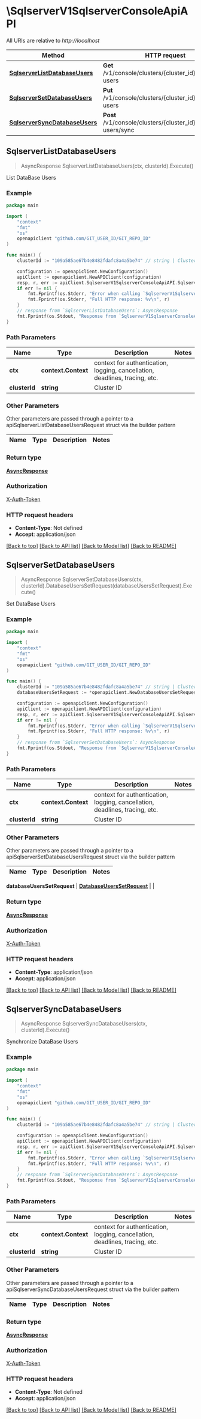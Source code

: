 # \SqlserverV1SqlserverConsoleApiAPI

All URIs are relative to *http://localhost*

Method | HTTP request | Description
------------- | ------------- | -------------
[**SqlserverListDatabaseUsers**](SqlserverV1SqlserverConsoleApiAPI.md#SqlserverListDatabaseUsers) | **Get** /v1/console/clusters/{cluster_id}/database-users | List DataBase Users
[**SqlserverSetDatabaseUsers**](SqlserverV1SqlserverConsoleApiAPI.md#SqlserverSetDatabaseUsers) | **Put** /v1/console/clusters/{cluster_id}/database-users | Set DataBase Users
[**SqlserverSyncDatabaseUsers**](SqlserverV1SqlserverConsoleApiAPI.md#SqlserverSyncDatabaseUsers) | **Post** /v1/console/clusters/{cluster_id}/database-users/sync | Synchronize DataBase Users



## SqlserverListDatabaseUsers

> AsyncResponse SqlserverListDatabaseUsers(ctx, clusterId).Execute()

List DataBase Users



### Example

```go
package main

import (
	"context"
	"fmt"
	"os"
	openapiclient "github.com/GIT_USER_ID/GIT_REPO_ID"
)

func main() {
	clusterId := "109a585ae67b4e8482fdafc8a4a5be74" // string | Cluster ID

	configuration := openapiclient.NewConfiguration()
	apiClient := openapiclient.NewAPIClient(configuration)
	resp, r, err := apiClient.SqlserverV1SqlserverConsoleApiAPI.SqlserverListDatabaseUsers(context.Background(), clusterId).Execute()
	if err != nil {
		fmt.Fprintf(os.Stderr, "Error when calling `SqlserverV1SqlserverConsoleApiAPI.SqlserverListDatabaseUsers``: %v\n", err)
		fmt.Fprintf(os.Stderr, "Full HTTP response: %v\n", r)
	}
	// response from `SqlserverListDatabaseUsers`: AsyncResponse
	fmt.Fprintf(os.Stdout, "Response from `SqlserverV1SqlserverConsoleApiAPI.SqlserverListDatabaseUsers`: %v\n", resp)
}
```

### Path Parameters


Name | Type | Description  | Notes
------------- | ------------- | ------------- | -------------
**ctx** | **context.Context** | context for authentication, logging, cancellation, deadlines, tracing, etc.
**clusterId** | **string** | Cluster ID | 

### Other Parameters

Other parameters are passed through a pointer to a apiSqlserverListDatabaseUsersRequest struct via the builder pattern


Name | Type | Description  | Notes
------------- | ------------- | ------------- | -------------


### Return type

[**AsyncResponse**](AsyncResponse.md)

### Authorization

[X-Auth-Token](../README.md#X-Auth-Token)

### HTTP request headers

- **Content-Type**: Not defined
- **Accept**: application/json

[[Back to top]](#) [[Back to API list]](../README.md#documentation-for-api-endpoints)
[[Back to Model list]](../README.md#documentation-for-models)
[[Back to README]](../README.md)


## SqlserverSetDatabaseUsers

> AsyncResponse SqlserverSetDatabaseUsers(ctx, clusterId).DatabaseUsersSetRequest(databaseUsersSetRequest).Execute()

Set DataBase Users



### Example

```go
package main

import (
	"context"
	"fmt"
	"os"
	openapiclient "github.com/GIT_USER_ID/GIT_REPO_ID"
)

func main() {
	clusterId := "109a585ae67b4e8482fdafc8a4a5be74" // string | Cluster ID
	databaseUsersSetRequest := *openapiclient.NewDatabaseUsersSetRequest([]openapiclient.DatabaseUserRequest{*openapiclient.NewDatabaseUserRequest("Name_example")}) // DatabaseUsersSetRequest | 

	configuration := openapiclient.NewConfiguration()
	apiClient := openapiclient.NewAPIClient(configuration)
	resp, r, err := apiClient.SqlserverV1SqlserverConsoleApiAPI.SqlserverSetDatabaseUsers(context.Background(), clusterId).DatabaseUsersSetRequest(databaseUsersSetRequest).Execute()
	if err != nil {
		fmt.Fprintf(os.Stderr, "Error when calling `SqlserverV1SqlserverConsoleApiAPI.SqlserverSetDatabaseUsers``: %v\n", err)
		fmt.Fprintf(os.Stderr, "Full HTTP response: %v\n", r)
	}
	// response from `SqlserverSetDatabaseUsers`: AsyncResponse
	fmt.Fprintf(os.Stdout, "Response from `SqlserverV1SqlserverConsoleApiAPI.SqlserverSetDatabaseUsers`: %v\n", resp)
}
```

### Path Parameters


Name | Type | Description  | Notes
------------- | ------------- | ------------- | -------------
**ctx** | **context.Context** | context for authentication, logging, cancellation, deadlines, tracing, etc.
**clusterId** | **string** | Cluster ID | 

### Other Parameters

Other parameters are passed through a pointer to a apiSqlserverSetDatabaseUsersRequest struct via the builder pattern


Name | Type | Description  | Notes
------------- | ------------- | ------------- | -------------

 **databaseUsersSetRequest** | [**DatabaseUsersSetRequest**](DatabaseUsersSetRequest.md) |  | 

### Return type

[**AsyncResponse**](AsyncResponse.md)

### Authorization

[X-Auth-Token](../README.md#X-Auth-Token)

### HTTP request headers

- **Content-Type**: application/json
- **Accept**: application/json

[[Back to top]](#) [[Back to API list]](../README.md#documentation-for-api-endpoints)
[[Back to Model list]](../README.md#documentation-for-models)
[[Back to README]](../README.md)


## SqlserverSyncDatabaseUsers

> AsyncResponse SqlserverSyncDatabaseUsers(ctx, clusterId).Execute()

Synchronize DataBase Users



### Example

```go
package main

import (
	"context"
	"fmt"
	"os"
	openapiclient "github.com/GIT_USER_ID/GIT_REPO_ID"
)

func main() {
	clusterId := "109a585ae67b4e8482fdafc8a4a5be74" // string | Cluster ID

	configuration := openapiclient.NewConfiguration()
	apiClient := openapiclient.NewAPIClient(configuration)
	resp, r, err := apiClient.SqlserverV1SqlserverConsoleApiAPI.SqlserverSyncDatabaseUsers(context.Background(), clusterId).Execute()
	if err != nil {
		fmt.Fprintf(os.Stderr, "Error when calling `SqlserverV1SqlserverConsoleApiAPI.SqlserverSyncDatabaseUsers``: %v\n", err)
		fmt.Fprintf(os.Stderr, "Full HTTP response: %v\n", r)
	}
	// response from `SqlserverSyncDatabaseUsers`: AsyncResponse
	fmt.Fprintf(os.Stdout, "Response from `SqlserverV1SqlserverConsoleApiAPI.SqlserverSyncDatabaseUsers`: %v\n", resp)
}
```

### Path Parameters


Name | Type | Description  | Notes
------------- | ------------- | ------------- | -------------
**ctx** | **context.Context** | context for authentication, logging, cancellation, deadlines, tracing, etc.
**clusterId** | **string** | Cluster ID | 

### Other Parameters

Other parameters are passed through a pointer to a apiSqlserverSyncDatabaseUsersRequest struct via the builder pattern


Name | Type | Description  | Notes
------------- | ------------- | ------------- | -------------


### Return type

[**AsyncResponse**](AsyncResponse.md)

### Authorization

[X-Auth-Token](../README.md#X-Auth-Token)

### HTTP request headers

- **Content-Type**: Not defined
- **Accept**: application/json

[[Back to top]](#) [[Back to API list]](../README.md#documentation-for-api-endpoints)
[[Back to Model list]](../README.md#documentation-for-models)
[[Back to README]](../README.md)

